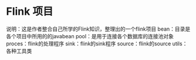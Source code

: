 # Flink 项目

说明：这是作者整合自己所学的Flink知识，整理出的一个flink项目
bean：目录是各个项目中所用的的javabean
pool：是用于连接各个数据库的连接池对象
proces：flink的处理程序
sink：flink的sink程序
source：flink的source
utils：各种工具类

